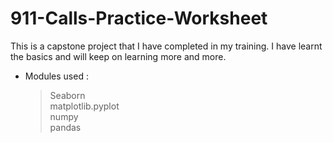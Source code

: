 # 911-Calls-Practice-Worksheet
This is a capstone project that I have completed in my training. I have learnt the basics and will keep on learning more and more.


* Modules used : <br>
  > Seaborn<br>
  > matplotlib.pyplot<br>
  > numpy<br>
  > pandas<br>
